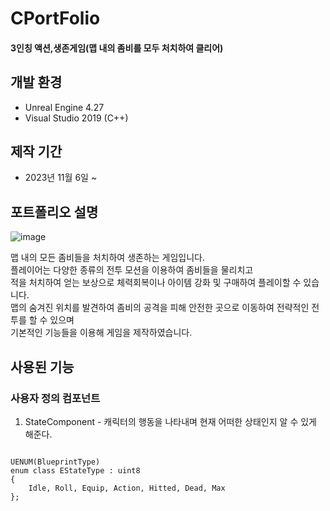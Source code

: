 CPortFolio
==========
#### 3인칭 액션,생존게임(맵 내의 좀비를 모두 처치하여 클리어)

개발 환경
---------
 * Unreal Engine 4.27
 * Visual Studio 2019 (C++)

제작 기간
---------
 * 2023년 11월 6일 ~ 

포트폴리오 설명
---------------
![image](https://github.com/HyukJun46/CPortFolio/assets/126559827/4fde759e-3eb7-4ab1-8120-a1a72d77e807)

맵 내의 모든 좀비들을 처치하여 생존하는 게임입니다.    
플레이어는 다양한 종류의 전투 모션을 이용하여 좀비들을 물리치고    
적을 처치하여 얻는 보상으로 체력회복이나 아이템 강화 및 구매하여 플레이할 수 있습니다.   
맵의 숨겨진 위치를 발견하여 좀비의 공격을 피해 안전한 곳으로 이동하여 전략적인 전투를 할 수 있으며   
기본적인 기능들을 이용해 게임을 제작하였습니다.    

사용된 기능
-----------
### 사용자 정의 컴포넌트
1. StateComponent - 캐릭터의 행동을 나타내며 현재 어떠한 상태인지 알 수 있게 해준다.
<pre>
<code>
UENUM(BlueprintType)
enum class EStateType : uint8
{
	Idle, Roll, Equip, Action, Hitted, Dead, Max
};
</code>
</pre>
